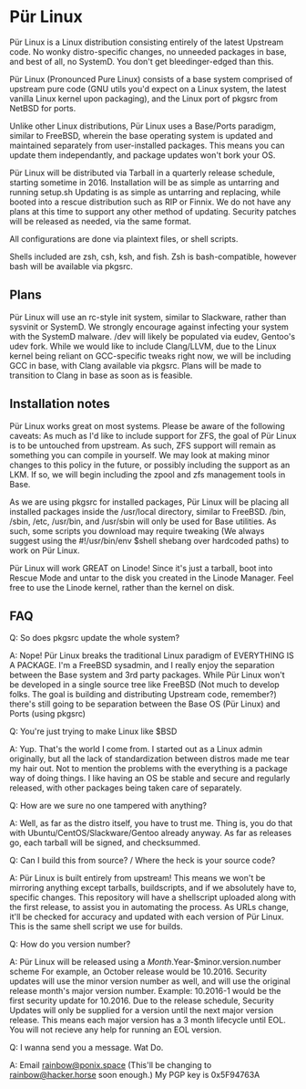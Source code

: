 # Pür Linux
Pür Linux is a Linux distribution consisting entirely of the latest Upstream code. No wonky distro-specific changes, no unneeded packages in base, and best of all, no SystemD. You don't get bleedinger-edged than this.

Pür Linux (Pronounced Pure Linux) consists of a base system comprised of upstream pure code (GNU utils you'd expect on a Linux system, the latest vanilla Linux kernel upon packaging), and the Linux port of pkgsrc from NetBSD for ports.

Unlike other Linux distributions, Pür Linux uses a Base/Ports paradigm, similar to FreeBSD, wherein the base operating system is updated and maintained separately from user-installed packages. This means you can update them independantly, and package updates won't bork your OS.

Pür Linux will be distributed via Tarball in a quarterly release schedule, starting sometime in 2016.
Installation will be as simple as untarring and running setup.sh
Updating is as simple as untarring and replacing, while booted into a rescue distribution such as RIP or Finnix.
We do not have any plans at this time to support any other method of updating. Security patches will be released as needed, via the same format.

All configurations are done via plaintext files, or shell scripts.

Shells included are zsh, csh, ksh, and fish. Zsh is bash-compatible, however bash will be available via pkgsrc.

## Plans

Pür Linux will use an rc-style init system, similar to Slackware, rather than sysvinit or SystemD. We strongly encourage against infecting your system with the SystemD malware. /dev will likely be populated via eudev, Gentoo's udev fork.
While we would like to include Clang/LLVM, due to the Linux kernel being reliant on GCC-specific tweaks right now, we will be including GCC in base, with Clang available via pkgsrc. Plans will be made to transition to Clang in base as soon as is feasible.

## Installation notes
Pür Linux works great on most systems.
Please be aware of the following caveats:
As much as I'd like to include support for ZFS, the goal of Pür Linux is to be untouched from upstream.
As such, ZFS support will remain as something you can compile in yourself.
We may look at making minor changes to this policy in the future, or possibly including the support as an LKM.
If so, we will begin including the zpool and zfs management tools in Base.

As we are using pkgsrc for installed packages, Pür Linux will be placing all installed packages inside the /usr/local directory, similar to FreeBSD. /bin, /sbin, /etc, /usr/bin, and /usr/sbin will only be used for Base utilities.
As such, some scripts you download may require tweaking (We always suggest using the #!/usr/bin/env $shell shebang over hardcoded paths) to work on Pür Linux.

Pür Linux will work GREAT on Linode! Since it's just a tarball, boot into Rescue Mode and untar to the disk you created in the Linode Manager. Feel free to use the Linode kernel, rather than the kernel on disk.

## FAQ

Q: So does pkgsrc update the whole system?

A: Nope! Pür Linux breaks the traditional Linux paradigm of EVERYTHING IS A PACKAGE. I'm a FreeBSD sysadmin, and I really enjoy the separation between the Base system and 3rd party packages. While Pür Linux won't be developed in a single source tree like FreeBSD (Not much to develop folks. The goal is building and distributing Upstream code, remember?) there's still going to be separation between the Base OS (Pür Linux) and Ports (using pkgsrc)


Q: You're just trying to make Linux like $BSD

A: Yup. That's the world I come from. I started out as a Linux admin originally, but all the lack of standardization between distros made me tear my hair out. Not to mention the problems with the everything is a package way of doing things.
I like having an OS be stable and secure and regularly released, with other packages being taken care of separately.


Q: How are we sure no one tampered with anything?

A: Well, as far as the distro itself, you have to trust me. Thing is, you do that with Ubuntu/CentOS/Slackware/Gentoo already anyway. As far as releases go, each tarball will be signed, and checksummed.


Q: Can I build this from source? / Where the heck is your source code?

A: Pür Linux is built entirely from upstream! This means we won't be mirroring anything except tarballs, buildscripts, and if we absolutely have to, specific changes.
This repository will have a shellscript uploaded along with the first release, to assist you in automating the process.
As URLs change, it'll be checked for accuracy and updated with each version of Pür Linux.
This is the same shell script we use for builds.


Q: How do you version number?

A: Pür Linux will be released using a $Month.$Year-$minor.version.number scheme
For example, an October release would be 10.2016.
Security updates will use the minor version number as well, and will use the original release month's major version number.
Example: 10.2016-1 would be the first security update for 10.2016.
Due to the release schedule, Security Updates will only be supplied for a version until the next major version release.
This means each major version has a 3 month lifecycle until EOL. You will not recieve any help for running an EOL version.


Q: I wanna send you a message. Wat Do.

A: Email rainbow@ponix.space (This'll be changing to rainbow@hacker.horse soon enough.)
My PGP key is 0x5F94763A
